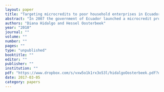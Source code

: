 ```yaml
---
layout: paper
title: "Targeting microcredits to poor household enterprises in Ecuador"
abstract: "In 2007 the government of Ecuador launched a microcredit program for enterprises run by poor households. The program was targeted to households at the bottom two quintiles in the wealth distribution. This paper uses data collected prior to the start of the program to examine whether the government’s targeting strategy reaches all households that are constrained in their access to loans of the type provided by the program. We find that the program excludes households in the third quintile of the wealth distribution that are equally credit constrained and have very similar demands for credit as households served by the program."
authors: "Diana Hidalgo and Hessel Oosterbeek"
year: "2010"
journal: ""
volume: ""
number: ""
pages: ""
type: "unpublished"
booktitle: ""
editor: ""
publisher: ""
institution: ""
pdf: "https://www.dropbox.com/s/vxw5o1k1rx3o53l/hidalgoOosterbeek.pdf?dl=0"
date: 2017-03-05
category: papers
---
```

